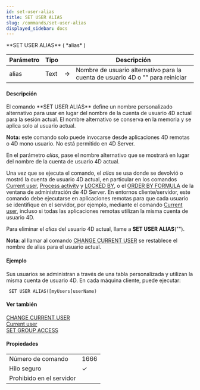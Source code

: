 ```yaml
---
id: set-user-alias
title: SET USER ALIAS
slug: /commands/set-user-alias
displayed_sidebar: docs
---
```


<!--REF #_command_.SET USER ALIAS.Syntax-->**SET USER ALIAS** ( *alias* )<!-- END REF-->
<!--REF #_command_.SET USER ALIAS.Params-->
| Parámetro | Tipo |  | Descripción |
| --- | --- | --- | --- |
| alias | Text | &#8594;  | Nombre de usuario alternativo para la cuenta de usuario 4D o "" para reiniciar |

<!-- END REF-->

#### Descripción 

<!--REF #_command_.SET USER ALIAS.Summary-->El comando **SET USER ALIAS** define un nombre personalizado alternativo para usar en lugar del nombre de la cuenta de usuario 4D actual para la sesión actual.<!-- END REF--> El nombre alternativo se conserva en la memoria y se aplica solo al usuario actual.

**Nota:** este comando solo puede invocarse desde aplicaciones 4D remotas o 4D mono usuario. No está permitido en 4D Server.

En el parámetro *alias*, pase el nombre alternativo que se mostrará en lugar del nombre de la cuenta de usuario 4D actual.

Una vez que se ejecuta el comando, el *alias* se usa donde se devolvió o mostró la cuenta de usuario 4D actual, en particular en los comandos [Current user](current-user.md), [Process activity](../commands/process-activity.md) y [LOCKED BY](locked-by.md), o el [ORDER BY FORMULA](order-by-formula.md) de la ventana de administración de 4D Server. En entornos cliente/servidor, este comando debe ejecutarse en aplicaciones remotas para que cada usuario se identifique en el servidor, por ejemplo, mediante el comando [Current user](current-user.md), incluso si todas las aplicaciones remotas utilizan la misma cuenta de usuario 4D.

Para eliminar el *alias* del usuario 4D actual, llame a **SET USER ALIAS**("").

**Nota**: al llamar al comando [CHANGE CURRENT USER](change-current-user.md) se restablece el nombre de alias para el usuario actual.

#### Ejemplo 

Sus usuarios se administran a través de una tabla personalizada y utilizan la misma cuenta de usuario 4D. En cada máquina cliente, puede ejecutar:

```4d
 SET USER ALIAS([myUsers]userName)
```

#### Ver también 

[CHANGE CURRENT USER](change-current-user.md)  
[Current user](current-user.md)  
[SET GROUP ACCESS](set-group-access.md)  

#### Propiedades
|  |  |
| --- | --- |
| Número de comando | 1666 |
| Hilo seguro | &check; |
| Prohibido en el servidor ||


